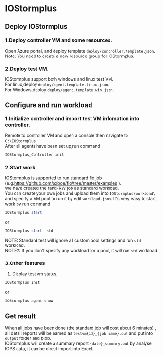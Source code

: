 # IOStormplus

## Deploy IOStormplus
### 1.Deploy controller VM and some resources.
Open Azure portal, and deploy template `deploy/controller.template.json`.<br>
Note: You need to create a new resource group for IOStormplus.
### 2.Deploy test VM.
IOStormplus support both windows and linux test VM. <br>
For linux,deploy `deploy/agent.template.linux.json`. <br>
For Windows,deploy `deploy/agent.template.win.json`. <br>
## Configure and run workload
### 1.Initialize controller and import test VM infomation into controller.
Remote to controller VM and open a console then navigate to `C:\IOStormplus`. <br>
After all agents have been set up,run command
```PowerShell
IOStormplus_Controller init
```

### 2.Start work.
IOStormplus is supported to run standard fio job (e.g.https://github.com/axboe/fio/tree/master/examples ). <br>
We have created the rand-RW job as standard workload. <br>
You can create your own jobs and upload them into `IOStormplus\workload\` and specify a VM pool to run it by edit `workload.json`.
It's very easy to start work by run command
```PowerShell
IOStormplus start
```
or 
```PowerShell
IOStormplus start -std
```
NOTE: Standard test will ignore all custom pool settings and run `std` workload.<br>
NOTE2: If you don't specify any workload for a pool, it will run `std` workload.
### 3.Other features
1. Display test vm status.
```PowerShell
IOStormplus init
```
or 
```PowerShell
IOStormplus agent show
```
## Get result
When all jobs have been done (the standard job will cost about 6 minutes)
, all detail reports will be named as `testvm{id}_{job name}.out` and put into `output` folder and blob. <br>
IOStormplus will create a summary report `{date}_summary.out` by analyse IOPS data, it can be direct import into Excel.
